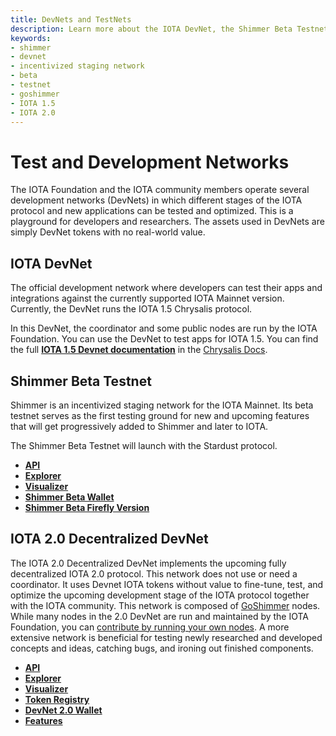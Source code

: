 ```yaml
---
title: DevNets and TestNets
description: Learn more about the IOTA DevNet, the Shimmer Beta Testnet and the IOTA 2.0 (GoShimmer) Decentralized DevNet and how you can use them to test the latest IOTA developments. 
keywords:
- shimmer
- devnet
- incentivized staging network
- beta
- testnet
- goshimmer
- IOTA 1.5
- IOTA 2.0
---
```

# Test and Development Networks

The IOTA Foundation and the IOTA community members operate several development networks (DevNets) in which different stages of the IOTA protocol and new applications can be tested and optimized. This is a playground for developers and researchers. The assets used in DevNets are simply DevNet tokens with no real-world value.

## IOTA DevNet

The official development network where developers can test their apps and integrations against the currently supported IOTA Mainnet version. Currently, the DevNet runs the IOTA 1.5 Chrysalis protocol.

In this DevNet, the coordinator and some public nodes are run by the IOTA Foundation. You can use the DevNet to test apps for IOTA 1.5. You can find the full [**IOTA 1.5 Devnet  documentation**](/chrysalis-docs/devnet) in the [Chrysalis Docs](/chrysalis-docs/welcome).

## Shimmer Beta Testnet

Shimmer is an incentivized staging network for the IOTA Mainnet. Its beta testnet serves as the first testing ground for new and upcoming features that will get progressively added to Shimmer and later to IOTA.

The Shimmer Beta Testnet will launch with the Stardust protocol.

- [**API**](todo)
- [**Explorer**](todo)
- [**Visualizer**](todo)
- [**Shimmer Beta Wallet**](todo)
- [**Shimmer Beta Firefly Version**](todo)

## IOTA 2.0 Decentralized DevNet

The IOTA 2.0 Decentralized DevNet implements the upcoming fully decentralized IOTA 2.0 protocol. This network does not use or need a coordinator. It uses Devnet IOTA tokens without value to fine-tune, test, and optimize the upcoming development stage of the IOTA protocol together with the IOTA community. This network is composed of [GoShimmer](https://wiki.iota.org/goshimmer/welcome) nodes. While many nodes in the 2.0 DevNet are run and maintained by the IOTA Foundation, you can [contribute by running your own nodes](https://wiki.iota.org/goshimmer/tutorials/setup). A more extensive network is beneficial for testing newly researched and developed concepts and ideas, catching bugs, and ironing out finished components.

- [**API**](https://nodes.nectar.iota.cafe/info)
- [**Explorer**](https://v2.iota.org/explorer)
- [**Visualizer**](https://v2.iota.org/visualizer)
- [**Token Registry**](https://v2.iota.org/coin-registry)
- [**DevNet 2.0 Wallet**](https://github.com/iotaledger/IOTA-2.0-DevNet-wallet/releases/tag/v0.7.0)
- [**Features**](https://v2.iota.org/)
